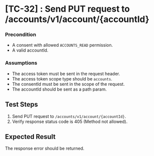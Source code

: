 # [TC-32] : Send PUT request to /accounts/v1/account/{accountId}

### Precondition

* A consent with allowed `ACCOUNTS_READ` permission.
* A valid accountId.

### Assumptions

* The access token must be sent in the request header.
* The access token scope type should be `accounts`.
* The consentId must be sent in the scope of the request.
* The accountId should be sent as a path param.

## Test Steps

1. Send PUT request to `/accounts/v1/account/{accountId}`.
2. Verify response status code is 405 (Method not allowed).

## Expected Result

The response error should be returned.